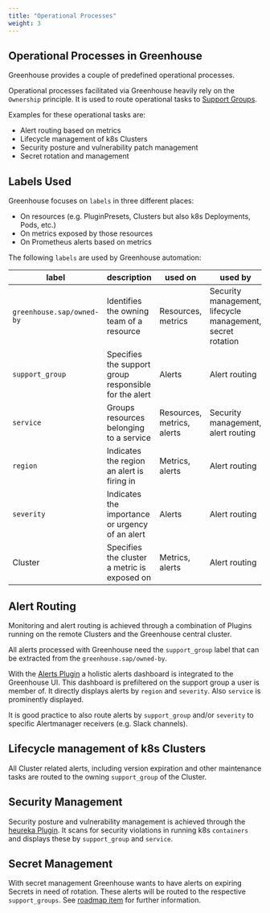 ```yaml
---
title: "Operational Processes"
weight: 3
---
```


## Operational Processes in Greenhouse

Greenhouse provides a couple of predefined operational processes.

Operational processes facilitated via Greenhouse heavily rely on the `Ownership` principle. It is used to route operational tasks to [Support Groups](./../core-concepts/teams.md#support-groups).

Examples for these operational tasks are:

- Alert routing based on metrics
- Lifecycle management of k8s Clusters
- Security posture and vulnerability patch management
- Secret rotation and management

## Labels Used

Greenhouse focuses on `labels` in three different places:

- On resources (e.g. PluginPresets, Clusters but also k8s Deployments, Pods, etc.)
- On metrics exposed by those resources
- On Prometheus alerts based on metrics

The following `labels` are used by Greenhouse automation:

| label                                 | description                                                      | used on                | used by                |
|---------------------------------------|------------------------------------------------------------------|------------------------|------------------------|
| `greenhouse.sap/owned-by`             | Identifies the owning team of a resource                         | Resources, metrics    | Security management, lifecycle management, secret rotation |
| `support_group`     | Specifies the support group responsible for the alert          |  Alerts    | Alert routing   |
| `service` | Groups resources belonging to a service      | Resources, metrics, alerts             | Security management, alert routing            |
| `region`           | Indicates the region an alert is firing in                     | Metrics, alerts   | Alert routing  |
| `severity`         | Indicates the importance or urgency of an alert                  | Alerts         | Alert routing         |
| Cluster          | Specifies the cluster a metric is exposed on     | Metrics, alerts        | Alert routing       |

## Alert Routing

Monitoring and alert routing is achieved through a combination of Plugins running on the remote Clusters and the Greenhouse central cluster.

All alerts processed with Greenhouse need the `support_group` label that can be extracted from the `greenhouse.sap/owned-by`.

With the [Alerts Plugin](https://github.com/cloudoperators/greenhouse-extensions/tree/main/alerts) a holistic alerts dashboard is integrated to the Greenhouse UI. This dashboard is prefiltered on the support group a user is member of. It directly displays alerts by `region` and `severity`. Also `service` is prominently displayed.

It is good practice to also route alerts by `support_group` and/or `severity` to specific Alertmanager receivers (e.g. Slack channels).

## Lifecycle management of k8s Clusters

All Cluster related alerts, including version expiration and other maintenance tasks are routed to the owning `support_group` of the Cluster.

## Security Management

Security posture and vulnerability management is achieved through the [heureka Plugin](https://github.com/cloudoperators/heureka). It scans for security violations in running k8s `containers` and displays these by `support_group` and `service`.

## Secret Management

With secret management Greenhouse wants to have alerts on expiring Secrets in need of rotation. These alerts will be routed to the respective `support_groups`. See [roadmap item](https://github.com/cloudoperators/greenhouse/issues/1211) for further information.
